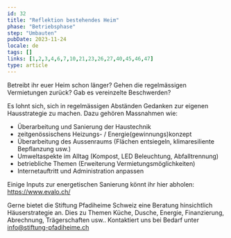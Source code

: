 ```yaml
---
id: 32
title: "Reflektion bestehendes Heim"
phase: "Betriebsphase"
step: "Umbauten"
pubDate: 2023-11-24
locale: de
tags: []
links: [1,2,3,4,6,7,10,21,23,26,27,40,45,46,47]
type: article
---
```


Betreibt ihr euer Heim schon länger? Gehen die regelmässigen Vermietungen zurück? Gab es vereinzelte Beschwerden?

Es lohnt sich, sich in regelmässigen Abständen Gedanken zur eigenen Hausstrategie zu machen. Dazu gehören Massnahmen wie:

- Überarbeitung und Sanierung der Haustechnik
- zeitgenössischens Heizungs- / Energie(gewinnungs)konzept
- Überarbeitung des Aussenraums (Flächen entsiegeln, klimaresiliente Bepflanzung usw.)
- Umweltaspekte im Alltag (Kompost, LED Beleuchtung, Abfalltrennung)
- betriebliche Themen (Erweiterung Vermietungsmöglichkeiten)
- Internetauftritt und Administration anpassen

Einige Inputs zur energetischen Sanierung könnt ihr hier abholen: <https://www.evalo.ch/>

Gerne bietet die Stiftung Pfadiheime Schweiz eine Beratung hinsichtlich Häuserstrategie an. Dies zu Themen Küche, Dusche, Energie, Finanzierung, Abrechnung, Trägerschaften usw.. Kontaktiert uns bei Bedarf unter <info@stiftung-pfadiheime.ch>
